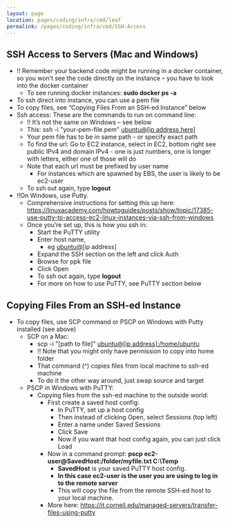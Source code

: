```yaml
---
layout: page
location: pages/coding/infra/cmd/leaf
permalink: /pages/coding/infra/cmd/SSH-Access
---
```

## SSH Access to Servers (Mac and Windows)

  - \!\! Remember your backend code might be running in a docker
    container, so you won’t see the code directly on the instance – you
    have to look into the docker container
      - To see running docker instances: **sudo docker ps -a**
  - To ssh direct into instance, you can use a pem file
  - To copy files, see “Copying Files From an SSH-ed Instance” below
  - Ssh access: These are the commands to run on command line:
      - \!\! It’s not the same on Windows – see below
      - This: ssh -i "your-pem-file.pem"
        [<span class="underline">ubuntu@\[ip address
        here\]</span>](mailto:ubuntu@54.229.230.165)
      - Your pem file has to be in same path - or specify exact path
      - To find the url: Go to EC2 instance, select in EC2, bottom right
        see public IPv4 and domain IPv4 - one is just numbers, one is
        longer with letters, either one of those will do
      - Note that each url must be prefixed by user name
          - For instances which are spawned by EBS, the user is likely
            to be ec2-user
      - To ssh out again, type **logout**
  - \!\!On Windows, use Putty.
      - Comprehensive instructions for setting this up here:
        [<span class="underline">https://linuxacademy.com/howtoguides/posts/show/topic/17385-use-putty-to-access-ec2-linux-instances-via-ssh-from-windows</span>](https://linuxacademy.com/howtoguides/posts/show/topic/17385-use-putty-to-access-ec2-linux-instances-via-ssh-from-windows)
      - Once you’re set up, this is how you ssh in:
          - Start the PuTTY utility
          - Enter host name,
              - eg
                [<span class="underline">ubuntu@</span>](mailto:ubuntu@34.251.102.228)\[ip
                address\]
          - Expand the SSH section on the left and click Auth
          - Browse for ppk file
          - Click Open
          - To ssh out again, type **logout**
          - For more on how to use PuTTY, see PuTTY section below

## Copying Files From an SSH-ed Instance

  - To copy files, use SCP command or PSCP on Windows with Putty
    installed (see above)
      - SCP on a Mac:
          - scp -i "\[path to file\]"
            [<span class="underline">ubuntu@\[ip
            address\]:/home/ubuntu</span>](about:blank)
          - \!\! Note that you might only have permission to copy into
            home folder
          - That command (^) copies files from local machine to ssh-ed
            machine
          - To do it the other way around, just swap source and target
      - PSCP in Windows with PuTTY:
          - Copying files from the ssh-ed machine to the outside world:
              - First create a saved host config:
                  - In PuTTY, set up a host config
                  - Then instead of clicking Open, select Sessions (top
                    left)
                  - Enter a name under Saved Sessions
                  - Click Save
                  - Now if you want that host config again, you can just
                    click Load
              - Now in a command prompt: **pscp
                ec2-user@SavedHost:/folder/myfile.txt C:\\Temp**
                  - **SavedHost** is your saved PuTTY host config.
                  - **In this case ec2-user is the user you are using to
                    log in to the remote server**
                  - This will copy the file from the remote SSH-ed host
                    to your local machine.
              - More here:
                [<span class="underline">https://it.cornell.edu/managed-servers/transfer-files-using-putty</span>](https://it.cornell.edu/managed-servers/transfer-files-using-putty)

